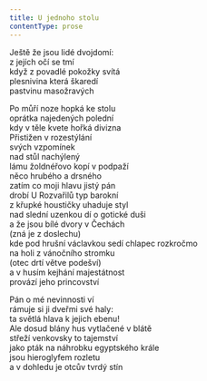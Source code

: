 ```yaml
---
title: U jednoho stolu
contentType: prose
---
```


<section>

Ještě že jsou lidé dvojdomí:  
z jejích očí se tmí  
když z povadlé pokožky svítá  
plesnivina která škaredí  
pastvinu masožravých

Po můří noze hopká ke stolu  
oprátka najedených polední  
kdy v těle kvete hořká divizna  
Přistižen v rozestýlání  
svých vzpomínek  
nad stůl nachýlený  
lámu žoldnéřovo kopí v podpaží  
něco hrubého a drsného  
zatím co moji hlavu jistý pán  
drobí U Rozvařilů typ barokní  
z křupké houstičky uhaduje styl  
nad slední uzenkou dí o gotické duši  
a že jsou bílé dvory v Čechách  
(zná je z doslechu)  
kde pod hrušní václavkou sedí chlapec rozkročmo  
na holi z vánočního stromku  
(otec drtí větve podešví)  
a v husím kejhání majestátnost  
provází jeho princovství

Pán o mé nevinnosti ví  
rámuje si ji dveřmi své haly:  
ta světlá hlava k jejich ebenu!  
Ale dosud blány hus vytlačené v blátě  
střeží venkovsky to tajemství  
jako pták na náhrobku egyptského krále  
jsou hieroglyfem rozletu  
a v dohledu je otcův tvrdý stín

</section>
